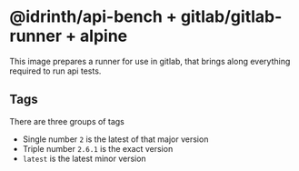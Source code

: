 # @idrinth/api-bench + gitlab/gitlab-runner + alpine

This image prepares a runner for use in gitlab, that brings along everything required to run api tests.

## Tags

There are three groups of tags

- Single number `2` is the latest of that major version
- Triple number `2.6.1` is the exact version
- `latest` is the latest minor version
